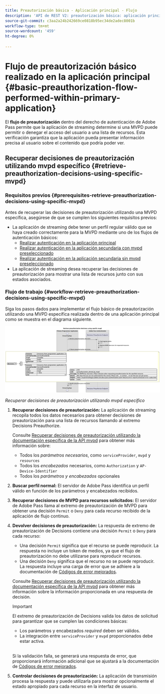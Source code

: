 ```yaml
---
title: Preautorización básica - Aplicación principal - Flujo
description: 'API de REST V2: preautorización básica: aplicación principal: flujo'
source-git-commit: c3aa2a24b242669ce0818b95ec34de2adec8001b
workflow-type: tm+mt
source-wordcount: '459'
ht-degree: 0%

---
```



# Flujo de preautorización básico realizado en la aplicación principal {#basic-preauthorization-flow-performed-within-primary-application}

El **flujo de preautorización** dentro del derecho de autenticación de Adobe Pass permite que la aplicación de streaming determine si una MVPD puede permitir o denegar el acceso del usuario a una lista de recursos. Esta verificación garantiza que la aplicación pueda presentar información precisa al usuario sobre el contenido que podría poder ver.

## Recuperar decisiones de preautorización utilizando mvpd específico {#retrieve-preauthorization-decisions-using-specific-mvpd}

### Requisitos previos {#prerequisites-retrieve-preauthorization-decisions-using-specific-mvpd}

Antes de recuperar las decisiones de preautorización utilizando una MVPD específica, asegúrese de que se cumplen los siguientes requisitos previos:

* La aplicación de streaming debe tener un perfil regular válido que se haya creado correctamente para la MVPD mediante uno de los flujos de autenticación básicos:
   * [Realizar autenticación en la aplicación principal](../basic-flows/rest-api-v2-basic-authentication-primary-application-flow.md)
   * [Realizar autenticación en la aplicación secundaria con mvpd preseleccionado](../basic-flows/rest-api-v2-basic-authentication-secondary-application-flow.md)
   * [Realizar autenticación en la aplicación secundaria sin mvpd preseleccionado](../basic-flows/rest-api-v2-basic-authentication-secondary-application-flow.md)
* La aplicación de streaming desea recuperar las decisiones de preautorización para mostrar una lista de recursos junto con sus estados asociados.

### Flujo de trabajo {#workflow-retrieve-preauthorization-decisions-using-specific-mvpd}

Siga los pasos dados para implementar el flujo básico de preautorización utilizando una MVPD específica realizada dentro de una aplicación principal como se muestra en el diagrama siguiente.

![Recuperar decisiones de preautorización utilizando mvpd específico](../../../assets/rest-api-v2/flows/basic-flows/rest-api-v2-retrieve-preauthorization-decisions-within-primary-application-using-specific-mvpd.png)

*Recuperar decisiones de preautorización utilizando mvpd específico*

1. **Recuperar decisiones de preautorización:** La aplicación de streaming recopila todos los datos necesarios para obtener decisiones de preautorización para una lista de recursos llamando al extremo Decisions Preauthorize.

   Consulte [Recuperar decisiones de preautorización utilizando la documentación específica de la API mvpd](../../apis/decisions-apis/rest-api-v2-decisions-apis-retrieve-preauthorization-decisions-using-specific-mvpd.md) para obtener más información sobre:
   * Todos los _parámetros necesarios_, como `serviceProvider`, `mvpd` y `resources`
   * Todos los _encabezados_ necesarios, como `Authorization` y `AP-Device-Identifier`
   * Todos los _parámetros y encabezados_ opcionales

1. **Buscar perfil normal:** El servidor de Adobe Pass identifica un perfil válido en función de los parámetros y encabezados recibidos.

1. **Recuperar decisiones de MVPD para recursos solicitados:** El servidor de Adobe Pass llama al extremo de preautorización de MVPD para obtener una decisión `Permit` o `Deny` para cada recurso recibido de la aplicación de flujo continuo.

1. **Devolver decisiones de preautorización:** La respuesta de extremo de preautorización de Decisions contiene una decisión `Permit` o `Deny` para cada recurso:
   * Una decisión `Permit` significa que el recurso se puede reproducir. La respuesta no incluye un token de medios, ya que el flujo de preautorización no debe utilizarse para reproducir recursos.
   * Una decisión `Deny` significa que el recurso no se puede reproducir. La respuesta incluye una carga de error que se adhiere a la documentación de [Códigos de error mejorados](../../../enhanced-error-codes.md).

   Consulte [Recuperar decisiones de preautorización utilizando la documentación específica de la API mvpd](../../apis/decisions-apis/rest-api-v2-decisions-apis-retrieve-preauthorization-decisions-using-specific-mvpd.md) para obtener más información sobre la información proporcionada en una respuesta de decisión.

   >[!IMPORTANT]
   >
   > El extremo de preautorización de Decisions valida los datos de solicitud para garantizar que se cumplen las condiciones básicas:
   >
   > * Los parámetros y encabezados _required_ deben ser válidos.
   > * La integración entre `serviceProvider` y `mvpd` proporcionados debe estar activa.
   >
   > <br/>
   > 
   > Si la validación falla, se generará una respuesta de error, que proporcionará información adicional que se ajustará a la documentación de [Códigos de error mejorados](../../../enhanced-error-codes.md).

1. **Controlar decisiones de preautorización:** La aplicación de transmisión procesa la respuesta y puede utilizarla para mostrar opcionalmente el estado apropiado para cada recurso en la interfaz de usuario.
